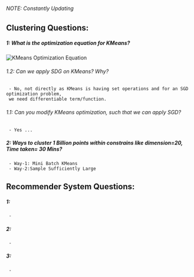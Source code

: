 ###### NOTE: _Constantly Updating_

## Clustering Questions:

##### 1: What is the optimization equation for KMeans?
![KMeans Optimization Equation](https://user-images.githubusercontent.com/20341930/172017158-53128bdc-73fa-4074-8ab5-67f19e062c26.png)

###### 1.2: Can we apply SDG on KMeans? Why?
     - No, not directly as KMeans is having set operations and for an SGD optimization problem, 
     we need differentiable term/function.
   
###### 1.1: Can you modify KMeans optimization, such that we can apply SGD?
     - Yes ...
   
##### 2: Ways to cluster 1 Billion points within constrains like dimension=20, Time taken= 30 Mins?
     - Way-1: Mini Batch KMeans
     - Way-2:Sample Sufficiently Large
   
## Recommender System Questions:

##### 1: 
     - 

##### 2: 
     - 

##### 3: 
     - 
